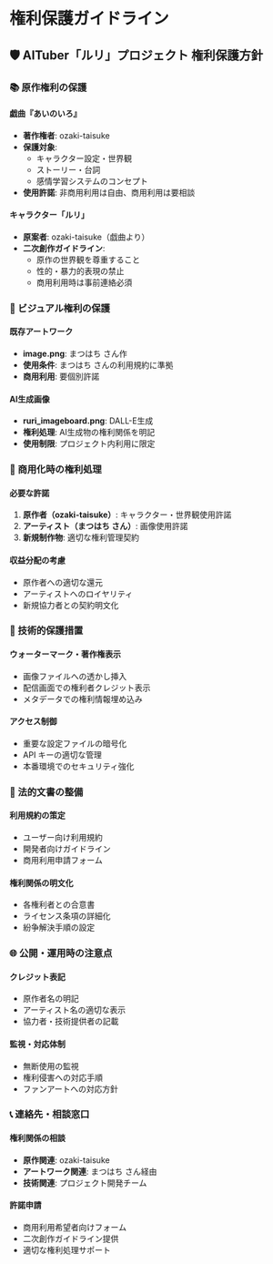 # 権利保護ガイドライン

## 🛡️ AITuber「ルリ」プロジェクト 権利保護方針

### 📚 原作権利の保護

#### 戯曲『あいのいろ』
- **著作権者**: ozaki-taisuke
- **保護対象**: 
  - キャラクター設定・世界観
  - ストーリー・台詞
  - 感情学習システムのコンセプト
- **使用許諾**: 非商用利用は自由、商用利用は要相談

#### キャラクター「ルリ」
- **原案者**: ozaki-taisuke（戯曲より）
- **二次創作ガイドライン**: 
  - 原作の世界観を尊重すること
  - 性的・暴力的表現の禁止
  - 商用利用時は事前連絡必須

### 🎨 ビジュアル権利の保護

#### 既存アートワーク
- **image.png**: まつはち さん作
- **使用条件**: まつはち さんの利用規約に準拠
- **商用利用**: 要個別許諾

#### AI生成画像
- **ruri_imageboard.png**: DALL-E生成
- **権利処理**: AI生成物の権利関係を明記
- **使用制限**: プロジェクト内利用に限定

### 💼 商用化時の権利処理

#### 必要な許諾
1. **原作者（ozaki-taisuke）**: キャラクター・世界観使用許諾
2. **アーティスト（まつはち さん）**: 画像使用許諾
3. **新規制作物**: 適切な権利管理契約

#### 収益分配の考慮
- 原作者への適切な還元
- アーティストへのロイヤリティ
- 新規協力者との契約明文化

### 🔐 技術的保護措置

#### ウォーターマーク・著作権表示
- 画像ファイルへの透かし挿入
- 配信画面での権利者クレジット表示
- メタデータでの権利情報埋め込み

#### アクセス制御
- 重要な設定ファイルの暗号化
- API キーの適切な管理
- 本番環境でのセキュリティ強化

### 📄 法的文書の整備

#### 利用規約の策定
- ユーザー向け利用規約
- 開発者向けガイドライン
- 商用利用申請フォーム

#### 権利関係の明文化
- 各権利者との合意書
- ライセンス条項の詳細化
- 紛争解決手順の設定

### 🌐 公開・運用時の注意点

#### クレジット表記
- 原作者名の明記
- アーティスト名の適切な表示
- 協力者・技術提供者の記載

#### 監視・対応体制
- 無断使用の監視
- 権利侵害への対応手順
- ファンアートへの対応方針

### 📞 連絡先・相談窓口

#### 権利関係の相談
- **原作関連**: ozaki-taisuke
- **アートワーク関連**: まつはち さん経由
- **技術関連**: プロジェクト開発チーム

#### 許諾申請
- 商用利用希望者向けフォーム
- 二次創作ガイドライン提供
- 適切な権利処理サポート
